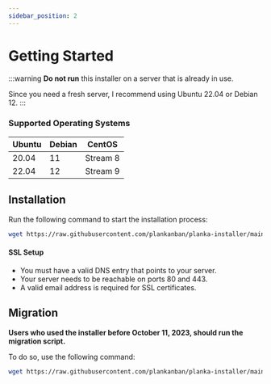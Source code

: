 ```yaml
---
sidebar_position: 2
---
```


# Getting Started

:::warning
**Do not run** this installer on a server that is already in use.

Since you need a fresh server, I recommend using Ubuntu 22.04 or Debian 12.
:::

### Supported Operating Systems

| Ubuntu    | Debian    | CentOS       |
|-----------|-----------|--------------|
| 20.04     | 11        | Stream 8     |
| 22.04     | 12        | Stream 9     |

## Installation

Run the following command to start the installation process:

```bash
wget https://raw.githubusercontent.com/plankanban/planka-installer/main/installer.sh -O /opt/planka_installer.sh && bash /opt/planka_installer.sh
```

#### SSL Setup

- You must have a valid DNS entry that points to your server.
- Your server needs to be reachable on ports 80 and 443.
- A valid email address is required for SSL certificates.

## Migration

**Users who used the installer before October 11, 2023, should run the migration script.**

To do so, use the following command:

```bash
wget https://raw.githubusercontent.com/plankanban/planka-installer/main/migration.sh -O /opt/installer_migration.sh && bash /opt/installer_migration.sh && rm -f /opt/installer_migration.sh
```
